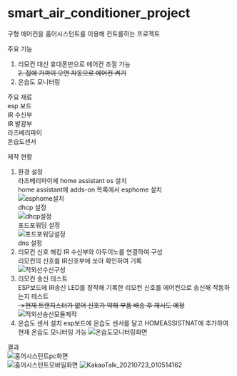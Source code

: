 # smart_air_conditioner_project

구형 에어컨을 홈어시스턴트를 이용해 컨트롤하는 프로젝트

주요 기능   
1. 리모컨 대신 휴대폰만으로 에어컨 조절 가능   
~~2. 집에 가까이 오면 자동으로 에어컨 켜기~~   
3. 온습도 모니터링

주요 재료   
esp 보드   
IR 수신부   
IR 발광부   
라즈베리파이   
온습도센서   

제작 현황   
1. 환경 설정   
라즈베리파이에 home assistant os 설치   
home assistant에 adds-on 목록에서  esphome 설치   
![esphome설치](https://user-images.githubusercontent.com/39102828/126729566-675e9315-13cd-449c-8670-0d4f2d220671.png)   
dhcp 설정   
![dhcp설정](https://user-images.githubusercontent.com/39102828/126729528-3c0d8bab-da50-4d4f-93e9-536fc717a2fa.png)   
포드포워딩 설정   
![포드포워딩설정](https://user-images.githubusercontent.com/39102828/126729575-08c6093f-37e9-4f8e-8c8e-7511a6cf6d87.png)   
dns 설정   
2. 리모컨 신호 해킹
IR 수신부와 아두이노를 연결하여 구성   
리모컨의 신호를 IR신호부에 쏘아 확인하여 기록   
![적외선수신구성](https://user-images.githubusercontent.com/39102828/126729591-b48c5949-94ab-431e-ae18-9313ec4040a2.jpg)   
3. 리모컨 송신 테스트   
ESP보드에 IR송신 LED를 장착해 기록한 리모컨 신호를 에어컨으로 송신해 작동하는지 테스트   
~~->현재 트랜지스터가 없어 신호가 약해 부품 배송 후 재시도 예정~~   
![적외선송신모듈제작](https://user-images.githubusercontent.com/39102828/126729614-67940957-3030-4ca2-8155-01a071bb83d6.jpg)   
4. 온습도 센서 설치
esp보드에 온습도 센서를 달고 HOMEASSISTNAT에 추가하여 현재 온습도 모니터링 가능
![온습도모니터링화면](https://user-images.githubusercontent.com/39102828/126729670-ee0da523-4683-45cf-83b1-8fd287ec9cd1.jpg)   

결과   
![홈어시스턴트pc화면](https://user-images.githubusercontent.com/39102828/126729771-75200ac7-a8fa-4bff-9659-e9ff576b99e3.png)   
![홈어시스턴트모바일화면](https://user-images.githubusercontent.com/39102828/126729789-ef66d8ba-5133-4409-bc32-d604e8568fc9.jpg)
![KakaoTalk_20210723_010514162](https://user-images.githubusercontent.com/39102828/126729881-0a9d9513-d8aa-4e82-a784-32151a3035dc.gif)
